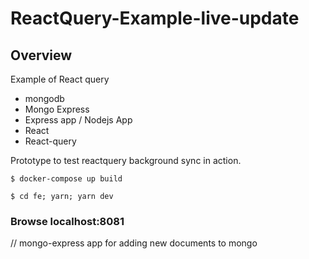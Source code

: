 # ReactQuery-Example-live-update

## Overview
Example of React query
- mongodb
- Mongo Express
- Express app / Nodejs App
- React
- React-query

Prototype to test reactquery background sync in action.

```
$ docker-compose up build
```

```
$ cd fe; yarn; yarn dev
```

### Browse localhost:8081 
// mongo-express app for adding new documents to mongo
